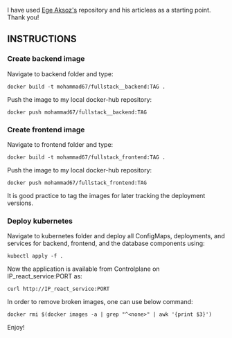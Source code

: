 I have used [Ege Aksoz's](https://github.com/egeaksoz/fullstackapp) repository and his articleas as a starting point. Thank you!

## INSTRUCTIONS

### Create backend image

Navigate to backend folder and type:

``` docker build -t mohammad67/fullstack__backend:TAG . ```

Push the image to my local docker-hub repository:

``` docker push mohammad67/fullstack__backend:TAG ```


### Create frontend image

Navigate to frontend folder and type:

``` docker build -t mohammad67/fullstack_frontend:TAG . ```

Push the image to my local docker-hub repository:

``` docker push mohammad67/fullstack_frontend:TAG ```

It is good practice to tag the images for later tracking the deployment versions.

### Deploy kubernetes

Navigate to kubernetes folder and deploy all ConfigMaps, deployments, and services for backend, frontend, and the database components using:

``` kubectl apply -f . ```

Now the application is available from Controlplane on IP_react_service:PORT as:

``` curl http://IP_react_service:PORT ```

In order to remove broken images, one can use below command:

``` docker rmi $(docker images -a | grep "^<none>" | awk '{print $3}') ``` 

Enjoy!

